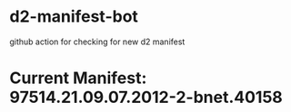 # d2-manifest-bot
github action for checking for new d2 manifest

# Current Manifest: 97514.21.09.07.2012-2-bnet.40158